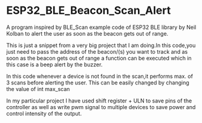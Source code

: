 # ESP32_BLE_Beacon_Scan_Alert
A program inspired by BLE_Scan example code of ESP32 BLE library by Neil Kolban to alert the user as soon as the beacon gets out of range.


This is just a snippet from a very big project that I am doing.In this code,you just need to pass the address of the beacon/(s) you want to track and as soon as the beacon gets out of range a function can be executed which in this case is a beep alert by the buzzer.

In this code whenever a device is not found in the scan,it performs max. of 3 scans before alerting the user. This can be easily changed by changing the value of int max_scan

In my particular project I have used shift register + ULN to save pins of the controller as well as write pwm signal to multiple devices to save power and control intensity of the output.
